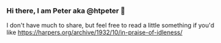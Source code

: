 ### Hi there, I am Peter aka @htpeter 👋

I don't have much to share, but feel free to read a little something if you'd like https://harpers.org/archive/1932/10/in-praise-of-idleness/
